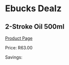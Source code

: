 
# Ebucks Dealz
## 2-Stroke Oil 500ml
[Product Page](https://www.ebucks.com/web/shop/productSelected.do?prodId=1200604554&catId=370101825)

Price: R63.00

Savings: 


	